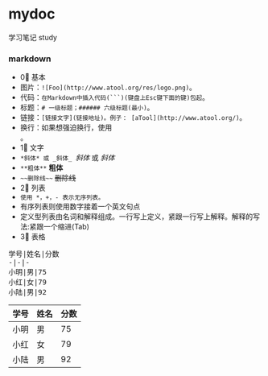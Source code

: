 # mydoc
学习笔记 study

### markdown
* 0⃣️ 基本
* 图片：`![Foo](http://www.atool.org/res/logo.png)`。
* 代码：`在Markdown中插入代码(```)(键盘上Esc键下面的键)包起`。
* 标题：`# 一级标题；###### 六级标题(最小)`。
* 链接：`[链接文字](链接地址)。例子： [aTool](http://www.atool.org/)`。
* 换行：如果想强迫换行，使用</br>。
* 1⃣️ 文字
* `*斜体* 或 _斜体_ `*斜体* 或 _斜体_
* `**粗体**` **粗体**
* `~~删除线~~` ~~删除线~~
* 2⃣️ 列表
* `使用 *，+，- 表示无序列表。` 
* 有序列表则使用数字接着一个英文句点
* 定义型列表由名词和解释组成。一行写上定义，紧跟一行写上解释。解释的写法:紧跟一个缩进(Tab)
* 3⃣️ 表格
<pre>
学号|姓名|分数  
-|-|-  
小明|男|75    
小红|女|79    
小陆|男|92
</pre>   
学号|姓名|分数
-|-|-
小明|男|75
小红|女|79
小陆|男|92


